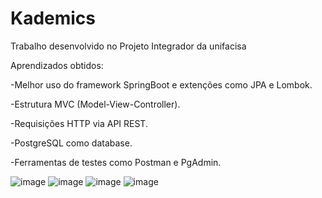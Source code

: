 # Kademics
Trabalho desenvolvido no Projeto Integrador da unifacisa

Aprendizados obtidos: 

-Melhor uso do framework SpringBoot e extenções como JPA e Lombok.

-Estrutura MVC (Model-View-Controller).

-Requisições HTTP via API REST.

-PostgreSQL como database.

-Ferramentas de testes como Postman e PgAdmin.



![image](https://github.com/user-attachments/assets/cbcbc965-262e-42c3-9339-d893d42e3302)
![image](https://github.com/user-attachments/assets/00d7e94a-1f88-44f0-bb52-3898913eefd5)
![image](https://github.com/user-attachments/assets/4f4f5964-0a76-4f18-ba5a-26ed8c151518)
![image](https://github.com/user-attachments/assets/0f707f87-58de-4439-b5b3-1f10c050a24c)
